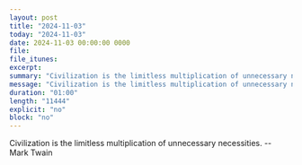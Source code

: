 ```yaml
---
layout: post
title: "2024-11-03"
today: "2024-11-03"
date: 2024-11-03 00:00:00 0000
file:
file_itunes:
excerpt:
summary: "Civilization is the limitless multiplication of unnecessary necessities. -- Mark Twain"
message: "Civilization is the limitless multiplication of unnecessary necessities. -- Mark Twain"
duration: "01:00"
length: "11444"
explicit: "no"
block: "no"
---
```

Civilization is the limitless multiplication of unnecessary necessities. -- Mark Twain


